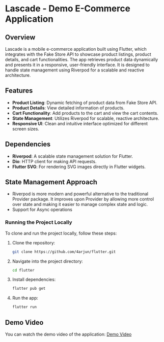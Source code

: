 # Lascade - Demo E-Commerce Application

## Overview
Lascade is a mobile e-commerce application built using Flutter, which integrates with the Fake Store API to showcase product listings, product details, and cart functionalities. The app retrieves product data dynamically and presents it in a responsive, user-friendly interface. It is designed to handle state management using Riverpod for a scalable and reactive architecture. 


## Features
- **Product Listing**: Dynamic fetching of product data from Fake Store API.
- **Product Details**: View detailed information of products.
- **Cart Functionality**: Add products to the cart and view the cart contents.
- **State Management**: Utilizes Riverpod for scalable, reactive architecture.
- **Responsive UI**: Clean and intuitive interface optimized for different screen sizes.

## Dependencies
- **Riverpod**: A scalable state management solution for Flutter.
- **Dio**: HTTP client for making API requests.
- **Flutter SVG**: For rendering SVG images directly in Flutter widgets.


## State Management Approach
- Riverpod is more modern and powerful alternative to the traditional Provider package. It improves upon Provider by allowing more control over state and making it easier to manage complex state and logic.
- Support for Async operations

### Running the Project Locally
To clone and run the project locally, follow these steps:

1. Clone the repository:
    ```bash
    git clone https://github.com/4arjun/flutter.git
    ```

2. Navigate into the project directory:
    ```bash
    cd flutter
    ```

3. Install dependencies:
    ```bash
    flutter pub get
    ```

4. Run the app:
    ```bash
    flutter run
    ```
## Demo Video
You can watch the demo video of the application:
[Demo Video](https://drive.google.com/file/d/1hlyMuiFeohilHEYZ0k-hU4NAnymwg65N/view?usp=drivesdk)

